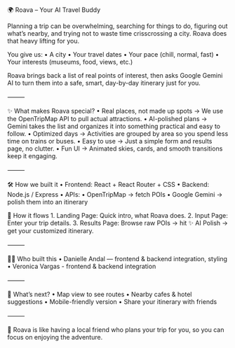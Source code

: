 🌍 Roava – Your AI Travel Buddy

Planning a trip can be overwhelming, searching for things to do, figuring out what’s nearby, and trying not to waste time crisscrossing a city. Roava does that heavy lifting for you.

You give us:
	•	A city
	•	Your travel dates
	•	Your pace (chill, normal, fast)
	•	Your interests (museums, food, views, etc.)

Roava brings back a list of real points of interest, then asks Google Gemini AI to turn them into a safe, smart, day-by-day itinerary just for you.

⸻

✨ What makes Roava special?
	•	Real places, not made up spots → We use the OpenTripMap API to pull actual attractions.
	•	AI-polished plans → Gemini takes the list and organizes it into something practical and easy to follow.
	•	Optimized days → Activities are grouped by area so you spend less time on trains or buses.
	•	Easy to use → Just a simple form and results page, no clutter.
	•	Fun UI → Animated skies, cards, and smooth transitions keep it engaging.

⸻

🛠️ How we built it
	•	Frontend: React + React Router + CSS
	•	Backend: Node.js / Express
	•	APIs:
	•	OpenTripMap → fetch POIs
	•	Google Gemini → polish them into an itinerary


📸 How it flows
	1.	Landing Page: Quick intro, what Roava does.
	2.	Input Page: Enter your trip details.
	3.	Results Page: Browse raw POIs → hit ✨ AI Polish → get your customized itinerary.

⸻

👩‍💻 Who built this
	•	Danielle Andal — frontend & backend integration, styling
	•	Veronica Vargas - frontend & backend integration

⸻

🌟 What’s next?
	•	Map view to see routes
	•	Nearby cafes & hotel suggestions
	•	Mobile-friendly version
	•	Share your itinerary with friends

⸻

🧳 Roava is like having a local friend who plans your trip for you, so you can focus on enjoying the adventure.